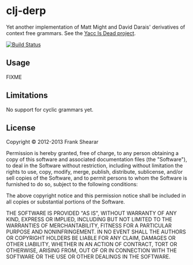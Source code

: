 # clj-derp

Yet another implementation of Matt Might and David Darais' derivatives of context free grammars. See the [Yacc Is Dead project](http://matt.might.net/articles/parsing-with-derivatives/).

[![Build Status](https://secure.travis-ci.org/frankshearar/clj-derp.png?branch=master)](https://travis-ci.org/frankshearar/clj-derp)

## Usage

FIXME

## Limitations

No support for cyclic grammars yet.

## License

Copyright © 2012-2013 Frank Shearar

Permission is hereby granted, free of charge, to any person obtaining a copy of this software and associated documentation files (the "Software"), to deal in the Software without restriction, including without limitation the rights to use, copy, modify, merge, publish, distribute, sublicense, and/or sell copies of the Software, and to permit persons to whom the Software is furnished to do so, subject to the following conditions:

The above copyright notice and this permission notice shall be included in all copies or substantial portions of the Software.

THE SOFTWARE IS PROVIDED "AS IS", WITHOUT WARRANTY OF ANY KIND, EXPRESS OR IMPLIED, INCLUDING BUT NOT LIMITED TO THE WARRANTIES OF MERCHANTABILITY, FITNESS FOR A PARTICULAR PURPOSE AND NONINFRINGEMENT. IN NO EVENT SHALL THE AUTHORS OR COPYRIGHT HOLDERS BE LIABLE FOR ANY CLAIM, DAMAGES OR OTHER LIABILITY, WHETHER IN AN ACTION OF CONTRACT, TORT OR OTHERWISE, ARISING FROM, OUT OF OR IN CONNECTION WITH THE SOFTWARE OR THE USE OR OTHER DEALINGS IN THE SOFTWARE.
